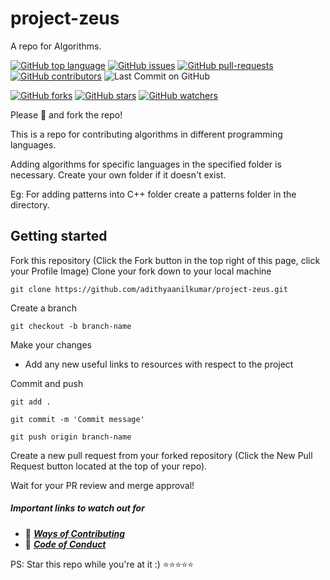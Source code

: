 # project-zeus
A repo for Algorithms.

[![GitHub top language](https://img.shields.io/github/languages/top/adithyaanilkumar/project-zeus?color=yellow&logo=c++)]() 
[![GitHub issues](https://img.shields.io/github/issues/adithyaanilkumar/project-zeus.svg)](https://GitHub.com/adithyaanilkumar/project-zeus/issues/)
[![GitHub pull-requests](https://img.shields.io/github/issues-pr/adithyaanilkumar/project-zeus.svg)](https://adithyaanilkumar/project-zeus/webtech//pull/)
[![GitHub contributors](https://img.shields.io/github/contributors/adithyaanilkumar/project-zeus.svg)](https://adithyaanilkumar/project-zeus/webtech/graphs/contributors/)
![Last Commit on GitHub](https://img.shields.io/github/last-commit/adithyaanilkumar/project-zeus.svg)


[![GitHub forks](https://img.shields.io/github/forks/adithyaanilkumar/project-zeus.svg?style=social&label=Fork&maxAge=2592000)](https://github.com/adithyaanilkumar/project-zeus)
[![GitHub stars](https://img.shields.io/github/stars/adithyaanilkumar/project-zeus.svg?style=social&label=Star&maxAge=2592000)](https://github.com/adithyaanilkumar/project-zeus)
[![GitHub watchers](https://img.shields.io/github/watchers/adithyaanilkumar/project-zeus.svg?style=social&label=Watch&maxAge=2592000)](https://github.com/kaiiyer/adithyaanilkumar/project-zeus)

Please 🌟 and fork the repo!

This is a repo for contributing algorithms in different programming languages.

Adding algorithms for specific languages in the specified folder is necessary.
Create your own folder if it doesn't exist.

Eg:
For adding patterns into C++ folder create a patterns folder in the directory.

## Getting started

Fork this repository (Click the Fork button in the top right of this page, click your Profile Image)
Clone your fork down to your local machine

    git clone https://github.com/adithyaanilkumar/project-zeus.git

Create a branch

    git checkout -b branch-name

Make your changes
    
 - Add any new useful links to resources with respect to the project


Commit and push

    git add .

    git commit -m 'Commit message'

    git push origin branch-name

Create a new pull request from your forked repository (Click the New Pull Request button located at the top of your repo).

Wait for your PR review and merge approval!

##### **Important links to watch out for**
  * 🔗 [_**Ways of Contributing**_](CONTRIBUTING.md)
  * 🔗 [_**Code of Conduct**_](CODE_OF_CONDUCT.md)

PS: Star this repo while you're at it :) ⭐⭐⭐⭐⭐







